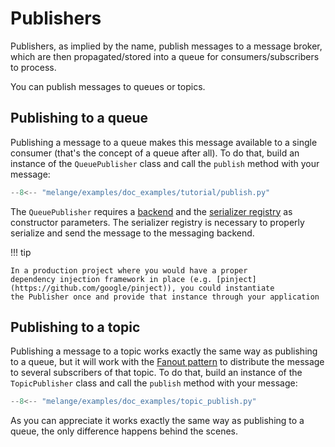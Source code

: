 # Publishers

Publishers, as implied by the name, publish messages to a message broker,
which are then propagated/stored into a queue for consumers/subscribers to
process.

You can publish messages to queues or topics.

## Publishing to a queue

Publishing a message to a queue makes this message available
to a single consumer (that's the concept of a queue after all).
To do that, build an instance of the `QueuePublisher` class and
call the `publish` method with your message:

``` py
--8<-- "melange/examples/doc_examples/tutorial/publish.py"
```

The `QueuePublisher` requires a [backend](messaging-backends.md) and the 
[serializer registry](serialization.md) as constructor parameters. The serializer
registry is necessary to properly serialize and send the message to the messaging backend.

!!! tip

    In a production project where you would have a proper 
    dependency injection framework in place (e.g. [pinject](https://github.com/google/pinject)), you could instantiate
    the Publisher once and provide that instance through your application


## Publishing to a topic

Publishing a message to a topic works exactly the same way as publishing
to a queue, but it will work with the [Fanout pattern](https://aws.amazon.com/blogs/compute/messaging-fanout-pattern-for-serverless-architectures-using-amazon-sns/)
to distribute the message to several subscribers of that topic.
To do that, build an instance of the `TopicPublisher` class and
call the `publish` method with your message:

``` py
--8<-- "melange/examples/doc_examples/topic_publish.py"
```

As you can appreciate it works exactly the same way as publishing to a queue,
the only difference happens behind the scenes.

